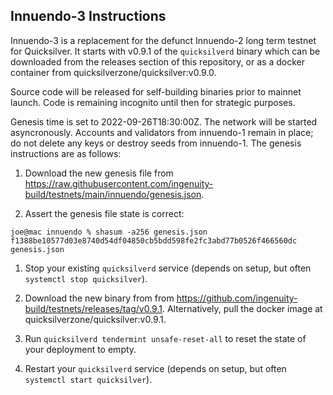 ## Innuendo-3 Instructions

Innuendo-3 is a replacement for the defunct Innuendo-2 long term testnet for Quicksilver. It starts with v0.9.1 of the `quicksilverd` binary which can be downloaded from the releases section of this repository, or as a docker container from quicksilverzone/quicksilver:v0.9.0.

Source code will be released for self-building binaries prior to mainnet launch. Code is remaining incognito until then for strategic purposes.

Genesis time is set to 2022-09-26T18:30:00Z. The network will be started asyncronously. Accounts and validators from innuendo-1 remain in place; do not delete any keys or destroy seeds from innuendo-1. The genesis instructions are as follows:

1. Download the new genesis file from https://raw.githubusercontent.com/ingenuity-build/testnets/main/innuendo/genesis.json.

1. Assert the genesis file state is correct:
```
joe@mac innuendo % shasum -a256 genesis.json
f1388be10577d03e8740d54df04850cb5bdd598fe2fc3abd77b0526f466560dc  genesis.json
```

1. Stop your existing `quicksilverd` service (depends on setup, but often `systemctl stop quicksilver`).

1. Download the new binary from from https://github.com/ingenuity-build/testnets/releases/tag/v0.9.1. Alternatively, pull the docker image at quicksilverzone/quicksilver:v0.9.1.

1. Run `quicksilverd tendermint unsafe-reset-all` to reset the state of your deployment to empty. 

1. Restart your `quicksilverd` service (depends on setup, but often `systemctl start quicksilver`).

